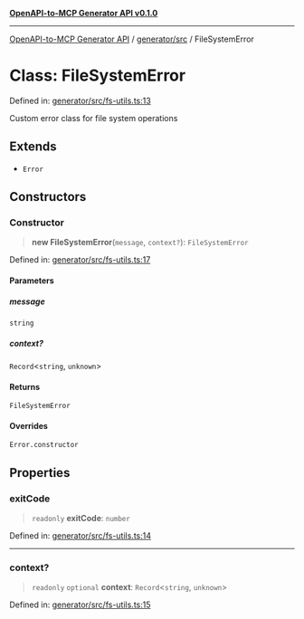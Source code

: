 [**OpenAPI-to-MCP Generator API v0.1.0**](../../../README.md)

***

[OpenAPI-to-MCP Generator API](../../../modules.md) / [generator/src](../README.md) / FileSystemError

# Class: FileSystemError

Defined in: [generator/src/fs-utils.ts:13](https://github.com/salacoste/openapi-mcp-generator/blob/fda5c6400a831cddbad9eacd652e11b2f7410b22/packages/generator/src/fs-utils.ts#L13)

Custom error class for file system operations

## Extends

- `Error`

## Constructors

### Constructor

> **new FileSystemError**(`message`, `context?`): `FileSystemError`

Defined in: [generator/src/fs-utils.ts:17](https://github.com/salacoste/openapi-mcp-generator/blob/fda5c6400a831cddbad9eacd652e11b2f7410b22/packages/generator/src/fs-utils.ts#L17)

#### Parameters

##### message

`string`

##### context?

`Record`\<`string`, `unknown`\>

#### Returns

`FileSystemError`

#### Overrides

`Error.constructor`

## Properties

### exitCode

> `readonly` **exitCode**: `number`

Defined in: [generator/src/fs-utils.ts:14](https://github.com/salacoste/openapi-mcp-generator/blob/fda5c6400a831cddbad9eacd652e11b2f7410b22/packages/generator/src/fs-utils.ts#L14)

***

### context?

> `readonly` `optional` **context**: `Record`\<`string`, `unknown`\>

Defined in: [generator/src/fs-utils.ts:15](https://github.com/salacoste/openapi-mcp-generator/blob/fda5c6400a831cddbad9eacd652e11b2f7410b22/packages/generator/src/fs-utils.ts#L15)
